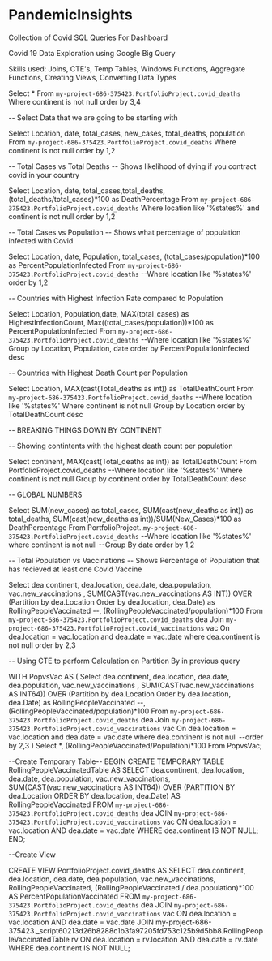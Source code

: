 # PandemicInsights
Collection of Covid SQL Queries For Dashboard


Covid 19 Data Exploration using Google Big Query


Skills used: Joins, CTE's, Temp Tables, Windows Functions, Aggregate Functions,
Creating Views, Converting Data Types


Select *
From `my-project-686-375423.PortfolioProject.covid_deaths`
Where continent is not null 
order by 3,4

-- Select Data that we are going to be starting with

Select Location, date, total_cases, new_cases, total_deaths, population
From `my-project-686-375423.PortfolioProject.covid_deaths`
Where continent is not null 
order by 1,2

-- Total Cases vs Total Deaths
-- Shows likelihood of dying if you contract covid in your country

Select Location, date, total_cases,total_deaths, (total_deaths/total_cases)*100 as DeathPercentage
From `my-project-686-375423.PortfolioProject.covid_deaths`
Where location like '%states%'
and continent is not null 
order by 1,2

-- Total Cases vs Population
-- Shows what percentage of population infected with Covid

Select Location, date, Population, total_cases,  (total_cases/population)*100 as PercentPopulationInfected
From `my-project-686-375423.PortfolioProject.covid_deaths`
--Where location like '%states%'
order by 1,2

-- Countries with Highest Infection Rate compared to Population

Select Location, Population,date, MAX(total_cases) as HighestInfectionCount,  Max((total_cases/population))*100 as PercentPopulationInfected
From `my-project-686-375423.PortfolioProject.covid_deaths`
--Where location like '%states%'
Group by Location, Population, date
order by PercentPopulationInfected desc

-- Countries with Highest Death Count per Population

Select Location, MAX(cast(Total_deaths as int)) as TotalDeathCount
From `my-project-686-375423.PortfolioProject.covid_deaths`
--Where location like '%states%'
Where continent is not null 
Group by Location
order by TotalDeathCount desc

-- BREAKING THINGS DOWN BY CONTINENT

-- Showing contintents with the highest death count per population

Select continent, MAX(cast(Total_deaths as int)) as TotalDeathCount
From PortfolioProject.covid_deaths
--Where location like '%states%'
Where continent is not null 
Group by continent
order by TotalDeathCount desc


-- GLOBAL NUMBERS

Select SUM(new_cases) as total_cases, SUM(cast(new_deaths as int)) as total_deaths, SUM(cast(new_deaths as int))/SUM(New_Cases)*100 as DeathPercentage
From PortfolioProject..`my-project-686-375423.PortfolioProject.covid_deaths`
--Where location like '%states%'
where continent is not null 
--Group By date
order by 1,2


-- Total Population vs Vaccinations
-- Shows Percentage of Population that has recieved at least one Covid Vaccine

Select dea.continent, dea.location, dea.date, dea.population, vac.new_vaccinations
, SUM(CAST(vac.new_vaccinations AS INT)) OVER (Partition by dea.Location Order by dea.location, dea.Date) as RollingPeopleVaccinated
--, (RollingPeopleVaccinated/population)*100
From `my-project-686-375423.PortfolioProject.covid_deaths` dea
Join `my-project-686-375423.PortfolioProject.covid_vaccinations` vac
  On dea.location = vac.location
  and dea.date = vac.date
where dea.continent is not null 
order by 2,3

-- Using CTE to perform Calculation on Partition By in previous query


WITH PopvsVac AS (
  Select dea.continent, dea.location, dea.date, dea.population, vac.new_vaccinations
  , SUM(CAST(vac.new_vaccinations AS INT64)) OVER (Partition by dea.Location Order by dea.location, dea.Date) as RollingPeopleVaccinated
  --, (RollingPeopleVaccinated/population)*100
  From `my-project-686-375423.PortfolioProject.covid_deaths` dea
  Join `my-project-686-375423.PortfolioProject.covid_vaccinations` vac
    On dea.location = vac.location
    and dea.date = vac.date
  where dea.continent is not null 
  --order by 2,3
)
Select *, (RollingPeopleVaccinated/Population)*100
From PopvsVac;


--Create Temporary Table--
BEGIN
CREATE TEMPORARY TABLE RollingPeopleVaccinatedTable AS
SELECT 
  dea.continent,
  dea.location,
  dea.date,
  dea.population,
  vac.new_vaccinations,
  SUM(CAST(vac.new_vaccinations AS INT64)) OVER (PARTITION BY dea.Location ORDER BY dea.location, dea.Date) AS RollingPeopleVaccinated
FROM 
  `my-project-686-375423.PortfolioProject.covid_deaths` dea
  JOIN `my-project-686-375423.PortfolioProject.covid_vaccinations` vac ON dea.location = vac.location AND dea.date = vac.date
WHERE 
  dea.continent IS NOT NULL;
END;


--Create View

CREATE VIEW PortfolioProject.covid_deaths AS
SELECT 
  dea.continent,
  dea.location,
  dea.date,
  dea.population,
  vac.new_vaccinations,
  RollingPeopleVaccinated,
  (RollingPeopleVaccinated / dea.population)*100 AS PercentPopulationVaccinated
FROM 
  `my-project-686-375423.PortfolioProject.covid_deaths` dea
  JOIN `my-project-686-375423.PortfolioProject.covid_vaccinations` vac ON dea.location = vac.location AND dea.date = vac.date
  JOIN my-project-686-375423._script60213d26b8288c1b3fa97205fd753c125b9d5bb8.RollingPeopleVaccinatedTable rv ON dea.location = rv.location AND dea.date = rv.date
WHERE 
  dea.continent IS NOT NULL;





